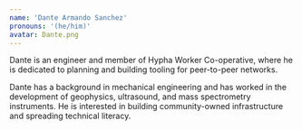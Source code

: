 ```yaml
---
name: 'Dante Armando Sanchez'
pronouns: '(he/him)'
avatar: Dante.png
---
```

Dante is an engineer and member of Hypha Worker Co-operative, where he is dedicated to planning and building tooling for peer-to-peer networks.

Dante has a background in mechanical engineering and has worked in the development of geophysics, ultrasound, and mass spectrometry instruments. He is interested in building community-owned infrastructure and spreading technical literacy.
      
